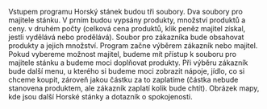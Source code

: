Vstupem programu Horský stánek budou tři soubory. Dva soubory pro majitele stánku. V prním budou vypsány produkty, množství produktů a ceny. v druhém počty (celková cena produktů, klik peněz majitel získal, jestli vydělává nebo prodělává). Soubor pro zákazníka bude obsahovat produkty a jejich množství. Program začne výběrem zákazník nebo majitel. Pokud vybereme možnost majitel, budeme mít přístup k souboru pro majitele stánku a budeme moci doplňovat produkty. Při výběru zákazník bude další menu, u kterého si budeme moci zobrazit nápoje, jídlo, co si chceme koupit, zároveň jakou částku za to zaplatíme (částka nebude stanovena produktem, ale zákazník zaplatí kolik bude chtít). Obrázek mapy, kde jsou další Horské stánky a dotazník o spokojenosti. 
